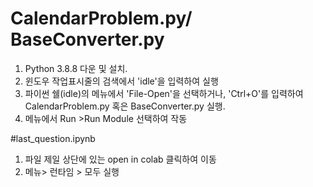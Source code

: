 # CalendarProblem.py/ BaseConverter.py

1) Python 3.8.8 다운 및 설치.
2) 윈도우 작업표시줄의 검색에서 'idle'을 입력하여 실행
3) 파이썬 쉘(idle)의 메뉴에서 'File-Open'을 선택하거나, 'Ctrl+O'를 입력하여
 CalendarProblem.py 혹은 BaseConverter.py 실행.
4) 메뉴에서 Run >Run Module 선택하여 작동


#last_question.ipynb 
1) 파일 제일 상단에 있는 open in colab 클릭하여 이동
2) 메뉴> 런타임 > 모두 실행

